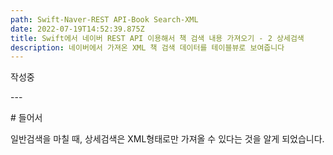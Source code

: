 ```yaml
---
path: Swift-Naver-REST API-Book Search-XML
date: 2022-07-19T14:52:39.875Z
title: Swift에서 네이버 REST API 이용해서 책 검색 내용 가져오기 - 2 상세검색
description: 네이버에서 가져온 XML 책 검색 데이터를 테이블뷰로 보여줍니다
---
```

작성중

\---

\# 들어서

일반검색을 마칠 때, 상세검색은 XML형태로만 가져올 수 있다는 것을 알게 되었습니다.